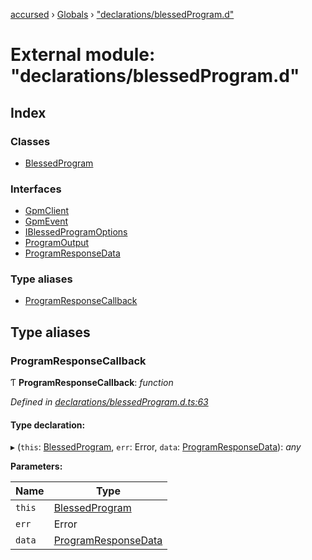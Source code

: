 [accursed](../README.md) › [Globals](../globals.md) › ["declarations/blessedProgram.d"](_declarations_blessedprogram_d_.md)

# External module: "declarations/blessedProgram.d"

## Index

### Classes

* [BlessedProgram](../classes/_declarations_blessedprogram_d_.blessedprogram.md)

### Interfaces

* [GpmClient](../interfaces/_declarations_blessedprogram_d_.gpmclient.md)
* [GpmEvent](../interfaces/_declarations_blessedprogram_d_.gpmevent.md)
* [IBlessedProgramOptions](../interfaces/_declarations_blessedprogram_d_.iblessedprogramoptions.md)
* [ProgramOutput](../interfaces/_declarations_blessedprogram_d_.programoutput.md)
* [ProgramResponseData](../interfaces/_declarations_blessedprogram_d_.programresponsedata.md)

### Type aliases

* [ProgramResponseCallback](_declarations_blessedprogram_d_.md#programresponsecallback)

## Type aliases

###  ProgramResponseCallback

Ƭ **ProgramResponseCallback**: *function*

*Defined in [declarations/blessedProgram.d.ts:63](https://github.com/cancerberoSgx/accursed/blob/468bf3c/src/declarations/blessedProgram.d.ts#L63)*

#### Type declaration:

▸ (`this`: [BlessedProgram](../classes/_declarations_blessedprogram_d_.blessedprogram.md), `err`: Error, `data`: [ProgramResponseData](../interfaces/_declarations_blessedprogram_d_.programresponsedata.md)): *any*

**Parameters:**

Name | Type |
------ | ------ |
`this` | [BlessedProgram](../classes/_declarations_blessedprogram_d_.blessedprogram.md) |
`err` | Error |
`data` | [ProgramResponseData](../interfaces/_declarations_blessedprogram_d_.programresponsedata.md) |
